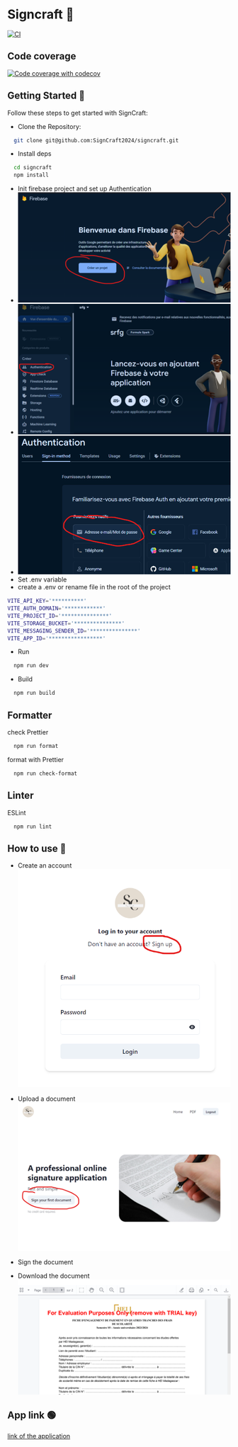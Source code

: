 # Signcraft 💫

[![CI](https://github.com/SignCraft2024/signcraft/actions/workflows/CI.yml/badge.svg)](https://github.com/SignCraft2024/signcraft/actions/workflows/CI.yml)

## Code coverage

[![Code coverage with codecov](https://codecov.io/gh/SignCraft2024/signcraft/graph/badge.svg?token=3LWVU9VKBV)](https://codecov.io/gh/SignCraft2024/signcraft)

## Getting Started 🚀

Follow these steps to get started with SignCraft:

- Clone the Repository:

```bash
  git clone git@github.com:SignCraft2024/signcraft.git
```

- Install deps

```bash
  cd signcraft
  npm install
```

- Init firebase project and set up Authentication
- ![img1](https://github.com/SignCraft2024/signcraft/blob/preprod/readme/5.png)
- ![img1](https://github.com/SignCraft2024/signcraft/blob/preprod/readme/6.png)
- ![img1](https://github.com/SignCraft2024/signcraft/blob/preprod/readme/7.png)
- Set .env variable
- create a .env or rename file in the root of the project

```bash
VITE_API_KEY='**********'
VITE_AUTH_DOMAIN='************'
VITE_PROJECT_ID='***************'
VITE_STORAGE_BUCKET='***************'
VITE_MESSAGING_SENDER_ID='***************'
VITE_APP_ID='*****************'
```

- Run

```bash
  npm run dev
```

- Build

```bash
  npm run build
```

## Formatter

check Prettier

```bash
  npm run format
```

format with Prettier

```bash
  npm run check-format
```

## Linter

ESLint

```bash
  npm run lint
```

## How to use 💫

- Create an account
  ![img1](https://github.com/SignCraft2024/signcraft/blob/preprod/readme/1.png)

- Upload a document
  ![img1](https://github.com/SignCraft2024/signcraft/blob/preprod/readme/2.png)

- Sign the document
- Download the document
  ![img1](https://github.com/SignCraft2024/signcraft/blob/preprod/readme/3.png)

## App link 🟢

[link of the application](https://prog5-sign.preprod.hei.school/)
